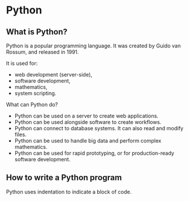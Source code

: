 <h1>Python</h1>
<h2>What is Python?</h2>

Python is a popular programming language. It was created by Guido van Rossum, and released in 1991.

It is used for:
<ul>
<li>web development (server-side),</li>
<li>software development,</li>
<li>mathematics,</li>
<li>system scripting.</li>
</ul>
What can Python do?
<ul>
<li>Python can be used on a server to create web applications.</li>
<li>Python can be used alongside software to create workflows.</li>
<li>Python can connect to database systems. It can also read and modify files.</li>
<li>Python can be used to handle big data and perform complex mathematics.</li>
<li>Python can be used for rapid prototyping, or for production-ready software development.</li>
</ul>

<h2>How to write a Python program</h2>
Python uses indentation to indicate a block of code.


